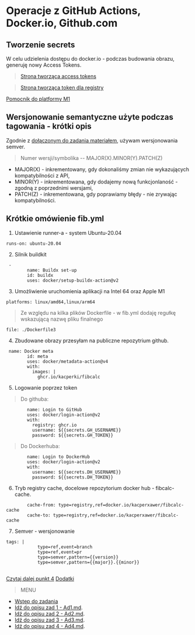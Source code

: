 # Operacje z GitHub Actions, Docker.io, Github.com

## Tworzenie secrets
W celu udzielenia dostępu do docker.io - podczas budowania obrazu, generuję nowy Access Tokens.

> [Strona tworząca access tokens](https://hub.docker.com/settings/security)

> [Strona tworząca token dla registry](https://github.com/settings/tokens)

[Pomocnik do platformy M1](https://plainenglish.io/blog/which-docker-images-can-you-use-on-the-mac-m1-daba6bbc2dc5)



## Wersjonowanie semantyczne użyte podczas tagowania - krótki opis
Zgodnie z [dołączonym do zadania materiałem](https://semver.org/lang/pl/), używam wersjonowania semver.

> Numer wersji/symbolika -- MAJOR(X).MINOR(Y).PATCH(Z)
* MAJOR(X) - inkrementowany, gdy dokonaliśmy zmian nie wykazujących kompatybilności z API,
* MINOR(Y) - inkrementowana, gdy dodajemy nową funkcjonlaność - zgodną z poprzednimi wersjami,
* PATCH(Z) - inkrementowana, gdy poprawiamy błędy - nie zrywając kompatybilności.

## Krótkie omówienie fib.yml
1. Ustawienie runner-a - system Ubuntu-20.04
```
runs-on: ubuntu-20.04
```

2. Silnik buildkit
```
 - 
        name: Buildx set-up
        id: buildx
        uses: docker/setup-buildx-action@v2
```

3. Umożliwienie uruchomienia aplikacji na Intel 64 oraz Apple M1
```
platforms: linux/amd64,linux/arm64
```

> Ze względu na kilka plików Dockerfile - w fib.yml dodaję regułkę wskazującą nazwę pliku finalnego
```
file: ./Dockerfile3
```

4. Zbudowane obrazy przesyłam na publiczne repozytrium github.
```
 name: Docker meta
        id: meta
        uses: docker/metadata-action@v4
        with:
          images: |
            ghcr.io/kacperki/fibcalc
```

5. Logowanie poprzez token
> Do githuba: 
```
        name: Login to GitHub
        uses: docker/login-action@v2
        with:
          registry: ghcr.io
          username: ${{secrets.GH_USERNAME}}
          password: ${{secrets.GH_TOKEN}}
```

> Do Dockerhuba:
```
        name: Login to DockerHub
        uses: docker/login-action@v2
        with:
          username: ${{secrets.DH_USERNAME}}
          password: ${{secrets.DH_TOKEN}}
```

6. Tryb registry cache, docelowe repozytorium docker hub - fibcalc-cache.
```
        cache-from: type=registry,ref=docker.io/kacperxawer/fibcalc-cache
        cache-to: type=registry,ref=docker.io/kacperxawer/fibcalc-cache
```

7. Semver - wersjonowanie 
```
tags: |
            type=ref,event=branch
            type=ref,event=pr
            type=semver,pattern={{version}}
            type=semver,pattern={{major}}.{{minor}}
```
##
[Czytaj dalej punkt 4](https://github.com/KacperKi/FibCalc/blob/main/Ad4.md)
[Dodatki](https://thedatabaseme.de/2022/07/02/building-and-pushing-use-github-actions-to-build-and-push-docker-images/)


> MENU
*  [Wstęp do zadania](https://github.com/KacperKi/FibCalc/blob/main/Informacje%20wstepne.md)
*  [Idź do opisu zad 1 - Ad1.md](https://github.com/KacperKi/FibCalc/blob/main/Ad1.md).
*  [Idź do opisu zad 2 - Ad2.md](https://github.com/KacperKi/FibCalc/blob/main/Ad2.md).
*  [Idź do opisu zad 3 - Ad3.md](https://github.com/KacperKi/FibCalc/blob/main/Ad3.md).
*  [Idź do opisu zad 4 - Ad4.md](https://github.com/KacperKi/FibCalc/blob/main/Ad4.md).